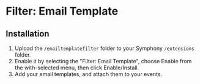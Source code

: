 # Filter: Email Template

## Installation

1.	Upload the `/emailtemplatefilter` folder to your Symphony `/extensions` folder.
2.	Enable it by selecting the "Filter: Email Template", choose Enable from the with-selected menu, then click Enable/Install.
3.	Add your email templates, and attach them to your events.
